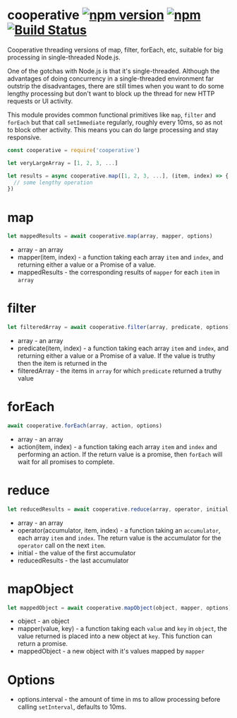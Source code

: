 # cooperative [![npm version](https://img.shields.io/npm/v/cooperative.svg)](https://www.npmjs.com/package/cooperative) [![npm](https://img.shields.io/npm/dm/cooperative.svg)](https://www.npmjs.com/package/cooperative) [![Build Status](https://travis-ci.org/featurist/cooperative.svg?branch=master)](https://travis-ci.org/featurist/cooperative)

Cooperative threading versions of map, filter, forEach, etc, suitable for big processing in single-threaded Node.js.

One of the gotchas with Node.js is that it's single-threaded. Although the advantages of doing concurrency in a single-threaded environment far outstrip the disadvantages, there are still times when you want to do some lengthy processing but don't want to block up the thread for new HTTP requests or UI activity.

This module provides common functional primitives like `map`, `filter` and `forEach` but that call `setImmediate` regularly, roughly every 10ms, so as not to block other activity. This means you can do large processing and stay responsive.

```js
const cooperative = require('cooperative')

let veryLargeArray = [1, 2, 3, ...]

let results = async cooperative.map([1, 2, 3, ...], (item, index) => {
  // some lengthy operation
})
```

# map

```js
let mappedResults = await cooperative.map(array, mapper, options)
```

* array - an array
* mapper(item, index) - a function taking each array `item` and `index`, and returning either a value or a Promise of a value.
* mappedResults - the corresponding results of `mapper` for each `item` in `array`

# filter

```js
let filteredArray = await cooperative.filter(array, predicate, options)
```

* array - an array
* predicate(item, index) - a function taking each array `item` and `index`, and returning either a value or a Promise of a value. If the value is truthy then the item is returned in the 
* filteredArray - the items in `array` for which `predicate` returned a truthy value

# forEach

```js
await cooperative.forEach(array, action, options)
```

* array - an array
* action(item, index) - a function taking each array `item` and `index` and performing an action. If the return value is a promise, then `forEach` will wait for all promises to complete.

# reduce

```js
let reducedResults = await cooperative.reduce(array, operator, initial, options)
```

* array - an array
* operator(accumulator, item, index) - a function taking an `accumulator`, each array `item` and `index`. The return value is the accumulator for the `operator` call on the next `item`.
* initial - the value of the first accumulator
* reducedResults - the last accumulator

# mapObject

```js
let mappedObject = await cooperative.mapObject(object, mapper, options)
```

* object - an object
* mapper(value, key) - a function taking each `value` and `key` in `object`, the value returned is placed into a new object at `key`. This function can return a promise.
* mappedObject - a new object with it's values mapped by `mapper`

# Options

* options.interval - the amount of time in ms to allow processing before calling `setInterval`, defaults to 10ms.
